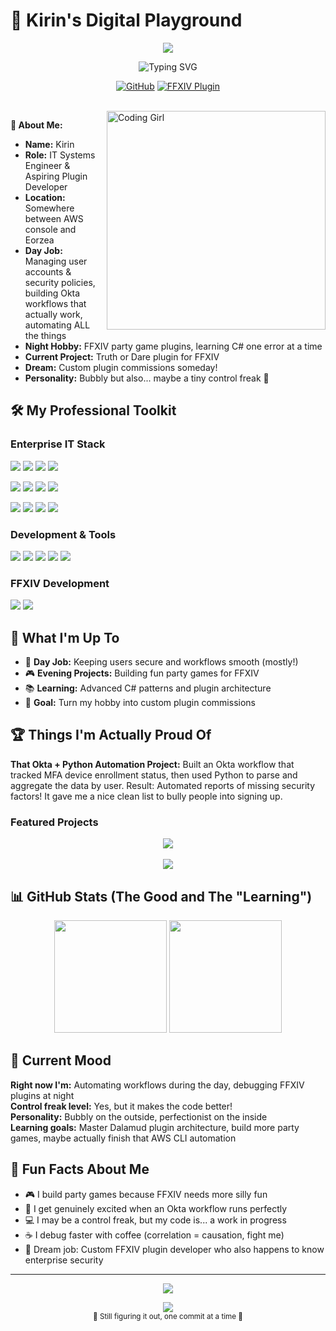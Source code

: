 # 🌟 Kirin's Digital Playground

<p align="center">
  <img src="https://capsule-render.vercel.app/api?text=Hello%20World!%20✨&animation=fadeIn&type=waving&color=gradient&height=100&fontColor=ffffff&fontSize=32"/>
</p>

<p align="center">
  <img src="https://readme-typing-svg.demolab.com?font=Fira+Code&weight=500&size=24&duration=3000&pause=1000&color=FF69B4&center=true&vCenter=true&multiline=true&width=600&height=80&lines=IT+Systems+Engineer;FFXIV+Plugin+Enthusiast" alt="Typing SVG" />
</p>

<div align="center">
  
  [![GitHub](https://img.shields.io/badge/GitHub-%23121011.svg?style=for-the-badge&logo=github&logoColor=white)](https://github.com/kirin-xiv)
  [![FFXIV Plugin](https://img.shields.io/badge/FFXIV-Plugin%20Dev-FF69B4?style=for-the-badge)](https://github.com/kirin-xiv/FFToD-Release)
  
</div>

<br>

<img align="right" alt="Coding Girl" width="350" src="https://media.giphy.com/media/v1.Y2lkPTc5MGI3NjExbzF0ZXk1aXQwOGZ5Ymc5ZnY1dWY2cGVhZjZmZGFvczBmN2NudWZzaCZlcD12MV9pbnRlcm5hbF9naWZfYnlfaWQmY3Q9Zw/L8K62iTDkzGX6/giphy.gif">

**👋 About Me:**<br>
- **Name:** Kirin<br>
- **Role:** IT Systems Engineer & Aspiring Plugin Developer<br>
- **Location:** Somewhere between AWS console and Eorzea<br>
- **Day Job:** Managing user accounts & security policies, building Okta workflows that actually work, automating ALL the things<br>  
- **Night Hobby:** FFXIV party game plugins, learning C# one error at a time<br>
- **Current Project:** Truth or Dare plugin for FFXIV<br>
- **Dream:** Custom plugin commissions someday!<br>
- **Personality:** Bubbly but also... maybe a tiny control freak 👀<br>

## 🛠️ My Professional Toolkit

### **Enterprise IT Stack**
<p align="left">
  <img src="https://img.shields.io/badge/Okta-007DC1?style=for-the-badge&logo=okta&logoColor=white"/>
  <img src="https://img.shields.io/badge/Okta%20Workflows-007DC1?style=for-the-badge&logoColor=white"/>
  <img src="https://img.shields.io/badge/JumpCloud-FF6900?style=for-the-badge&logoColor=white"/>
  <img src="https://img.shields.io/badge/AWS-232F3E?style=for-the-badge&logo=amazon-aws&logoColor=white"/>
</p>
<p align="left">
  <img src="https://img.shields.io/badge/Microsoft%20Azure-0078D4?style=for-the-badge&logo=microsoft-azure&logoColor=white"/>
  <img src="https://img.shields.io/badge/Microsoft%20Exchange-0078D4?style=for-the-badge&logo=microsoft-exchange&logoColor=white"/>
  <img src="https://img.shields.io/badge/Microsoft%20Intune-0078D4?style=for-the-badge&logo=microsoft&logoColor=white"/>
  <img src="https://img.shields.io/badge/Google%20Workspace-4285F4?style=for-the-badge&logo=google&logoColor=white"/>
</p>
<p align="left">
  <img src="https://img.shields.io/badge/CrowdStrike-E01F3D?style=for-the-badge&logo=crowdstrike&logoColor=white"/>
  <img src="https://img.shields.io/badge/Mosyle-5865F2?style=for-the-badge"/>
  <img src="https://img.shields.io/badge/Kandji-4A90E2?style=for-the-badge"/>
  <img src="https://img.shields.io/badge/Twingate-6B46C1?style=for-the-badge"/>
</p>

### **Development & Tools**
<p align="left">
  <img src="https://img.shields.io/badge/Python-3776AB?style=for-the-badge&logo=python&logoColor=white"/>
  <img src="https://img.shields.io/badge/C%23-239120?style=for-the-badge&logo=c-sharp&logoColor=white"/>
  <img src="https://img.shields.io/badge/SQL-CC2927?style=for-the-badge&logo=microsoft-sql-server&logoColor=white"/>
  <img src="https://img.shields.io/badge/Excel-217346?style=for-the-badge&logo=microsoft-excel&logoColor=white"/>
  <img src="https://img.shields.io/badge/Hyper--V-0078D4?style=for-the-badge&logo=microsoft&logoColor=white"/>
</p>

### **FFXIV Development**
<p align="left">
  <img src="https://img.shields.io/badge/Dalamud-FF69B4?style=for-the-badge"/>
  <img src="https://img.shields.io/badge/Party%20Games-9D4EDD?style=for-the-badge"/>
</p>

## 🎯 What I'm Up To

- 💼 **Day Job:** Keeping users secure and workflows smooth (mostly!)
- 🎮 **Evening Projects:** Building fun party games for FFXIV  
- 📚 **Learning:** Advanced C# patterns and plugin architecture
- 🌟 **Goal:** Turn my hobby into custom plugin commissions

## 🏆 Things I'm Actually Proud Of

**That Okta + Python Automation Project:**
Built an Okta workflow that tracked MFA device enrollment status, then used Python to parse and aggregate the data by user. Result: Automated reports of missing security factors! It gave me a nice clean list to bully people into signing up.

### **Featured Projects**

<div align="center">
  <a href="https://github.com/kirin-xiv/FFToD-Release">
    <img src="https://github-readme-stats.vercel.app/api/pin/?username=kirin-xiv&repo=FFToD-Release&theme=radical&border_radius=15&bg_color=0d1117&title_color=FF69B4&icon_color=9D4EDD&text_color=ffffff" />
  </a>
</div>

<br>

<div align="center">
  <a href="https://github.com/kirin-xiv/SpamrollGiveaway-Release">
    <img src="https://github-readme-stats.vercel.app/api/pin/?username=kirin-xiv&repo=SpamrollGiveaway-Release&theme=radical&border_radius=15&bg_color=0d1117&title_color=FF69B4&icon_color=9D4EDD&text_color=ffffff" />
  </a>
</div>

## 📊 GitHub Stats (The Good and The "Learning")

<div align="center">
  <img height="180em" src="https://github-readme-stats.vercel.app/api?username=kirin-xiv&show_icons=true&theme=radical&include_all_commits=true&count_private=true&border_radius=15&bg_color=0d1117&title_color=FF69B4&icon_color=9D4EDD&text_color=ffffff"/>
  <img height="180em" src="https://github-readme-stats.vercel.app/api/top-langs/?username=kirin-xiv&layout=compact&langs_count=6&theme=radical&border_radius=15&bg_color=0d1117&title_color=FF69B4&text_color=ffffff&count_private=true"/>
</div>

## 💭 Current Mood

**Right now I'm:** Automating workflows during the day, debugging FFXIV plugins at night<br>
**Control freak level:** Yes, but it makes the code better!<br>
**Personality:** Bubbly on the outside, perfectionist on the inside<br>
**Learning goals:** Master Dalamud plugin architecture, build more party games, maybe actually finish that AWS CLI automation

## 🌈 Fun Facts About Me

- 🎮 I build party games because FFXIV needs more silly fun<br>
- 🤖 I get genuinely excited when an Okta workflow runs perfectly<br>
- 💻 I may be a control freak, but my code is... a work in progress<br>
- ☕ I debug faster with coffee (correlation = causation, fight me)<br>
- 🎯 Dream job: Custom FFXIV plugin developer who also happens to know enterprise security

---

<p align="center">
  <img src="https://capsule-render.vercel.app/api?type=waving&color=gradient&height=80&section=footer"/>
</p>

<div align="center">
  <img src="https://komarev.com/ghpvc/?username=kirin-xiv&color=FF69B4&style=flat-square&label=Visitors" />
  <br>
  <sub>💜 Still figuring it out, one commit at a time 💜</sub>
</div>
